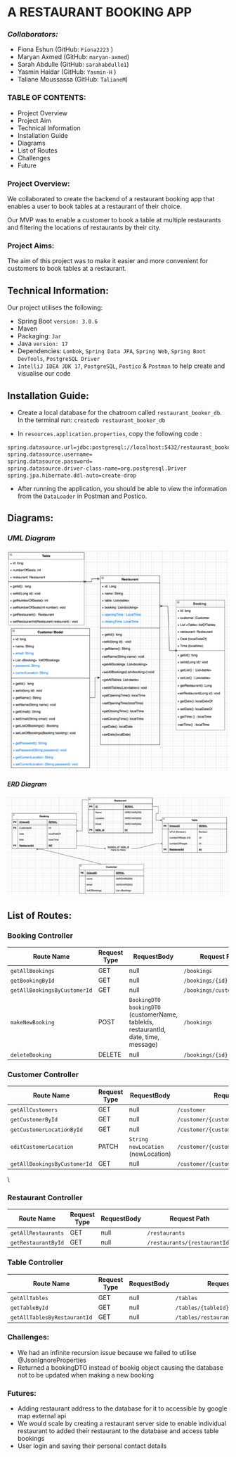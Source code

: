 # A RESTAURANT BOOKING APP

### <I>Collaborators: </I>
* Fiona Eshun (GitHub: `Fiona2223` )
* Maryan Axmed (GitHub: `maryan-axmed`)
* Sarah Abdulle (GitHub: `sarahabdulle1`)
* Yasmin Haidar (GitHub: `Yasmin-H` )
* Taliane Moussassa (GitHub: `TalianeM`)

### TABLE OF CONTENTS:

* Project Overview
* Project Aim
* Technical Information
* Installation Guide
* Diagrams
* List of Routes
* Challenges
* Future

### Project Overview:

We collaborated to create the backend of a restaurant booking app that enables a user to book tables at a restaurant of their choice.

Our MVP was to enable a customer to book a table at multiple restaurants and filtering the locations of restaurants by their city. 

### Project Aims:

The aim of this project was to make it easier and more convenient for customers to book tables at a restaurant. 

## Technical Information:
Our project utilises the following:
* Spring Boot `version: 3.0.6`
* Maven
* Packaging: `Jar`
* Java `version: 17`
* Dependencies: `Lombok`, `Spring Data JPA`, `Spring Web`, `Spring Boot DevTools`, `PostgreSQL Driver`
* `IntelliJ IDEA JDK 17`, `PostgreSQL`, `Postico` & `Postman` to help create and visualise our code

## Installation Guide:
* Create a local database for the chatroom called `restaurant_booker_db`. In the terminal run: `createdb restaurant_booker_db`

* In `resources.application.properties`, copy the following code :
```
spring.datasource.url=jdbc:postgresql://localhost:5432/restaurant_booker_db
spring.datasource.username=
spring.datasource.password=
spring.datasource.driver-class-name=org.postgresql.Driver
spring.jpa.hibernate.ddl-auto=create-drop

```
* After running the application, you should be able to view the information from the `DataLoader` in Postman and Postico.

## Diagrams:
### <i> UML Diagram </i>
![UML Diagram](UML_Diagram.png)

#### <i> ERD Diagram </i>
![ERD Diagram](ERD_Diagram.png)

## List of Routes:

### Booking Controller
| Route Name                   | Request Type | RequestBody                                                                         | Request Path              |
|------------------------------|--------------|-------------------------------------------------------------------------------------|---------------------------|
| `getAllBookings`             | GET          | null                                                                                | `/bookings`               |
| `getBookingById`             | GET          | null                                                                                | `/bookings/{id}`          |
| `getAllBookingsByCustomerId` | GET          | null                                                                                | `/bookings/customer/{id}` |
| `makeNewBooking`             | POST         | `BookingDTO bookingDTO` (customerName, tableIds, restaurantId, date, time, message) | `/bookings`               |
| `deleteBooking`              | DELETE       | null                                                                                | `/bookings/{id}`          |

### Customer Controller
| Route Name                   | Request Type | RequestBody                        | Request Path                           |
|------------------------------|--------------|------------------------------------|----------------------------------------|
| `getAllCustomers`            | GET          | null                               | `/customer`                            |
| `getCustomerById`            | GET          | null                               | `/customer/{customerId}`               |
| `getCustomerLocationById`    | GET          | null                               | `/customer/{customerId}/location/`     |
| `editCustomerLocation`       | PATCH        | `String newLocation` (newLocation) | `/customer/{customerId}/location/edit` |
| `getAllBookingsByCustomerId` | GET          | null                               | `/customer/{customerId}/bookings`      |
\
### Restaurant Controller
| Route Name                  | Request Type | RequestBody                        | Request Path                  |
|-----------------------------|--------------|------------------------------------|-------------------------------|
| `getAllRestaurants`         | GET          | null                               | `/restaurants`                |
| `getRestaurantById`         | GET          | null                               | `/restaurants/{restaurantId}` |


### Table Controller
| Route Name                   | Request Type | RequestBody                        | Request Path                        |
|------------------------------|--------------|------------------------------------|-------------------------------------|
| `getAllTables`               | GET          | null                               | `/tables`                           |
| `getTableById`               | GET          | null                               | `/tables/{tableId}`                 |
| `getAllTablesByRestaurantId` | GET          | null                               | `/tables/restaurant/{restaurantId}` |


### Challenges:
* We had an infinite recursion issue because we failed to utilise @JsonIgnoreProperties
* Returned a bookingDTO instead of bookig object causing the database not to be updated when making a new booking

### Futures:
* Adding restaurant address to the database for it to accessible by google map external api
* We would scale by creating a restaurant server side to enable individual restaurant to added their restaurant to the database and access table bookings
* User login and saving their personal contact details

